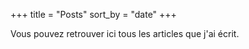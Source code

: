 +++
title = "Posts"
sort_by = "date"
+++

Vous pouvez retrouver ici tous les articles que j'ai écrit.

